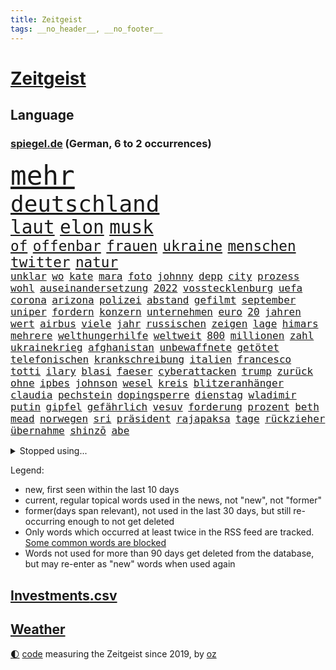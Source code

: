 ```yaml
---
title: Zeitgeist
tags: __no_header__, __no_footer__
---
```


# [Zeitgeist](https://oliz.io/zeitgeist/)

## Language

<h3><a href="https://www.spiegel.de" target="_blank">spiegel.de</a> (German, 6 to 2 occurrences)</h3>
<p style="font-family:monospace">
<span style="font-size:32pt"><a href="news_links.html#mehr" class="current">mehr</a></span>
<br>
<span style="font-size:27pt"><a href="news_links.html#deutschland" class="current">deutschland</a></span>
<br>
<span style="font-size:22pt"><a href="news_links.html#laut" class="current">laut</a></span>
<span style="font-size:22pt"><a href="news_links.html#elon" class="current">elon</a></span>
<span style="font-size:22pt"><a href="news_links.html#musk" class="current">musk</a></span>
<br>
<span style="font-size:17pt"><a href="news_links.html#of" class="current">of</a></span>
<span style="font-size:17pt"><a href="news_links.html#offenbar" class="current">offenbar</a></span>
<span style="font-size:17pt"><a href="news_links.html#frauen" class="current">frauen</a></span>
<span style="font-size:17pt"><a href="news_links.html#ukraine" class="current">ukraine</a></span>
<span style="font-size:17pt"><a href="news_links.html#menschen" class="current">menschen</a></span>
<span style="font-size:17pt"><a href="news_links.html#twitter" class="current">twitter</a></span>
<span style="font-size:17pt"><a href="news_links.html#natur" class="current">natur</a></span>
<br>
<span style="font-size:12pt"><a href="news_links.html#unklar" class="current">unklar</a></span>
<span style="font-size:12pt"><a href="news_links.html#wo" class="current">wo</a></span>
<span style="font-size:12pt"><a href="news_links.html#kate" class="current">kate</a></span>
<span style="font-size:12pt"><a href="news_links.html#mara" class="current">mara</a></span>
<span style="font-size:12pt"><a href="news_links.html#foto" class="current">foto</a></span>
<span style="font-size:12pt"><a href="news_links.html#johnny" class="current">johnny</a></span>
<span style="font-size:12pt"><a href="news_links.html#depp" class="current">depp</a></span>
<span style="font-size:12pt"><a href="news_links.html#city" class="current">city</a></span>
<span style="font-size:12pt"><a href="news_links.html#prozess" class="current">prozess</a></span>
<span style="font-size:12pt"><a href="news_links.html#wohl" class="current">wohl</a></span>
<span style="font-size:12pt"><a href="news_links.html#auseinandersetzung" class="current">auseinandersetzung</a></span>
<span style="font-size:12pt"><a href="news_links.html#2022" class="current">2022</a></span>
<span style="font-size:12pt"><a href="news_links.html#vosstecklenburg" class="current">vosstecklenburg</a></span>
<span style="font-size:12pt"><a href="news_links.html#uefa" class="current">uefa</a></span>
<span style="font-size:12pt"><a href="news_links.html#corona" class="current">corona</a></span>
<span style="font-size:12pt"><a href="news_links.html#arizona" class="current">arizona</a></span>
<span style="font-size:12pt"><a href="news_links.html#polizei" class="current">polizei</a></span>
<span style="font-size:12pt"><a href="news_links.html#abstand" class="current">abstand</a></span>
<span style="font-size:12pt"><a href="news_links.html#gefilmt" class="current">gefilmt</a></span>
<span style="font-size:12pt"><a href="news_links.html#september" class="current">september</a></span>
<span style="font-size:12pt"><a href="news_links.html#uniper" class="current">uniper</a></span>
<span style="font-size:12pt"><a href="news_links.html#fordern" class="current">fordern</a></span>
<span style="font-size:12pt"><a href="news_links.html#konzern" class="current">konzern</a></span>
<span style="font-size:12pt"><a href="news_links.html#unternehmen" class="current">unternehmen</a></span>
<span style="font-size:12pt"><a href="news_links.html#euro" class="current">euro</a></span>
<span style="font-size:12pt"><a href="news_links.html#20" class="current">20</a></span>
<span style="font-size:12pt"><a href="news_links.html#jahren" class="current">jahren</a></span>
<span style="font-size:12pt"><a href="news_links.html#wert" class="current">wert</a></span>
<span style="font-size:12pt"><a href="news_links.html#airbus" class="current">airbus</a></span>
<span style="font-size:12pt"><a href="news_links.html#viele" class="current">viele</a></span>
<span style="font-size:12pt"><a href="news_links.html#jahr" class="current">jahr</a></span>
<span style="font-size:12pt"><a href="news_links.html#russischen" class="current">russischen</a></span>
<span style="font-size:12pt"><a href="news_links.html#zeigen" class="current">zeigen</a></span>
<span style="font-size:12pt"><a href="news_links.html#lage" class="current">lage</a></span>
<span style="font-size:12pt"><a href="news_links.html#himars" class="new">himars</a></span>
<span style="font-size:12pt"><a href="news_links.html#mehrere" class="current">mehrere</a></span>
<span style="font-size:12pt"><a href="news_links.html#welthungerhilfe" class="new">welthungerhilfe</a></span>
<span style="font-size:12pt"><a href="news_links.html#weltweit" class="current">weltweit</a></span>
<span style="font-size:12pt"><a href="news_links.html#800" class="current">800</a></span>
<span style="font-size:12pt"><a href="news_links.html#millionen" class="current">millionen</a></span>
<span style="font-size:12pt"><a href="news_links.html#zahl" class="current">zahl</a></span>
<span style="font-size:12pt"><a href="news_links.html#ukrainekrieg" class="current">ukrainekrieg</a></span>
<span style="font-size:12pt"><a href="news_links.html#afghanistan" class="current">afghanistan</a></span>
<span style="font-size:12pt"><a href="news_links.html#unbewaffnete" class="current">unbewaffnete</a></span>
<span style="font-size:12pt"><a href="news_links.html#getötet" class="current">getötet</a></span>
<span style="font-size:12pt"><a href="news_links.html#telefonischen" class="new">telefonischen</a></span>
<span style="font-size:12pt"><a href="news_links.html#krankschreibung" class="current">krankschreibung</a></span>
<span style="font-size:12pt"><a href="news_links.html#italien" class="current">italien</a></span>
<span style="font-size:12pt"><a href="news_links.html#francesco" class="new">francesco</a></span>
<span style="font-size:12pt"><a href="news_links.html#totti" class="new">totti</a></span>
<span style="font-size:12pt"><a href="news_links.html#ilary" class="new">ilary</a></span>
<span style="font-size:12pt"><a href="news_links.html#blasi" class="new">blasi</a></span>
<span style="font-size:12pt"><a href="news_links.html#faeser" class="current">faeser</a></span>
<span style="font-size:12pt"><a href="news_links.html#cyberattacken" class="current">cyberattacken</a></span>
<span style="font-size:12pt"><a href="news_links.html#trump" class="current">trump</a></span>
<span style="font-size:12pt"><a href="news_links.html#zurück" class="current">zurück</a></span>
<span style="font-size:12pt"><a href="news_links.html#ohne" class="current">ohne</a></span>
<span style="font-size:12pt"><a href="news_links.html#ipbes" class="new">ipbes</a></span>
<span style="font-size:12pt"><a href="news_links.html#johnson" class="current">johnson</a></span>
<span style="font-size:12pt"><a href="news_links.html#wesel" class="current">wesel</a></span>
<span style="font-size:12pt"><a href="news_links.html#kreis" class="current">kreis</a></span>
<span style="font-size:12pt"><a href="news_links.html#blitzeranhänger" class="new">blitzeranhänger</a></span>
<span style="font-size:12pt"><a href="news_links.html#claudia" class="current">claudia</a></span>
<span style="font-size:12pt"><a href="news_links.html#pechstein" class="new">pechstein</a></span>
<span style="font-size:12pt"><a href="news_links.html#dopingsperre" class="new">dopingsperre</a></span>
<span style="font-size:12pt"><a href="news_links.html#dienstag" class="current">dienstag</a></span>
<span style="font-size:12pt"><a href="news_links.html#wladimir" class="current">wladimir</a></span>
<span style="font-size:12pt"><a href="news_links.html#putin" class="current">putin</a></span>
<span style="font-size:12pt"><a href="news_links.html#gipfel" class="current">gipfel</a></span>
<span style="font-size:12pt"><a href="news_links.html#gefährlich" class="current">gefährlich</a></span>
<span style="font-size:12pt"><a href="news_links.html#vesuv" class="new">vesuv</a></span>
<span style="font-size:12pt"><a href="news_links.html#forderung" class="current">forderung</a></span>
<span style="font-size:12pt"><a href="news_links.html#prozent" class="current">prozent</a></span>
<span style="font-size:12pt"><a href="news_links.html#beth" class="new">beth</a></span>
<span style="font-size:12pt"><a href="news_links.html#mead" class="current">mead</a></span>
<span style="font-size:12pt"><a href="news_links.html#norwegen" class="current">norwegen</a></span>
<span style="font-size:12pt"><a href="news_links.html#sri" class="current">sri</a></span>
<span style="font-size:12pt"><a href="news_links.html#präsident" class="current">präsident</a></span>
<span style="font-size:12pt"><a href="news_links.html#rajapaksa" class="current">rajapaksa</a></span>
<span style="font-size:12pt"><a href="news_links.html#tage" class="current">tage</a></span>
<span style="font-size:12pt"><a href="news_links.html#rückzieher" class="new">rückzieher</a></span>
<span style="font-size:12pt"><a href="news_links.html#übernahme" class="current">übernahme</a></span>
<span style="font-size:12pt"><a href="news_links.html#shinzō" class="new">shinzō</a></span>
<span style="font-size:12pt"><a href="news_links.html#abe" class="new">abe</a></span>
</p>
<details>
<summary>Stopped using...</summary>
<p class="former" style="font-size:12pt">
bemüht(629) lisa(629) richterin(629) unmöglich(629) armin(627) ausgebrochen(627) coronainfektion(627) esken(627) normal(627) rest(627) verstehen(627) versteigert(627) weitergeht(627) beschwerde(626) coronakrise(626) coronalockdown(626) geboten(626) sprengstoff(626) worauf(626) befinden(625) gekündigt(625) material(625) netzwerken(625) verlängern(625) beobachten(624) bereich(624) besonderen(624) erholt(624) for(624) geholt(624) untersagt(624) wohnung(624) zahlung(624) besiegt(623) bewaffnete(623) digitalisierung(623) julia(623) moderna(623) teilte(623) verriet(623) asche(622) engagement(622) firma(622) mütter(622) neuseeland(622) spätestens(622) trat(622) aufnehmen(621) entgegen(621) gast(621) identifiziert(621) leverkusen(621) williams(621) altes(620) freiheitsstrafe(620) geflüchteten(620) leyen(620) missachtet(620) mutter(620) plädiert(620) begleitet(619) bitte(619) geboren(619) gelernt(619) gelingt(619) kassiert(619) manöver(619) messi(619) rechtsextremisten(619) schwarzer(619) spanier(619) untersuchen(619) baby(618) bestellt(618) erinnerungen(618) fotograf(618) geräte(618) merkels(618) niederlagen(618) sperrt(618) unbekannten(618) videobotschaft(618) you(618) zuständige(618) anschläge(617) jahrhundert(617) kandidaten(617) münchner(617) psg(617) schießt(617) schlagzeilen(617) schülerinnen(617) smith(617) eng(616) gelegenheit(616) künftige(616) trainieren(616) trennung(616) verschieben(616) wand(616) wochenüberblick(616) zoo(616) ausgleich(615) außen(615) bestätigen(615) botschaften(615) kleines(615) kompliziert(615) lkwfahrer(615) persönlichen(615) sensation(615) verdacht(615) durfte(614) kölner(614) sichergestellt(614) super(614) bedeutung(613) coach(613) verschwand(613) bedingungen(612) goldenen(612) 29(611) erkrankt(611) erschöpft(611) querdenker(611) roger(611) stammt(611) trainiert(611) australische(610) brauche(610) eigener(610) gering(610) jüngere(610) lügen(610) menschenleben(610) option(610) scharfe(610) abgehört(609) aufgetreten(609) aufklären(609) potsdam(609) vorgaben(609) besuchen(608) enge(608) glücklich(608) green(608) kindes(607) stieg(607) stieß(607) attacken(606) auskunft(605) weckt(605) auktion(604) behalten(604) inzidenz(604) juristisch(604) konsum(604) neuauflage(604) transporter(604) trug(604) berühmte(602) hängt(602) impfkampagne(602) pkw(602) raumstation(602) antonio(601) singapur(600) staffel(599) umgeht(599) ökonomen(599) unbekannte(597) eigenes(596) legende(596) prognose(596) tennisprofi(596) chats(595) dfbpokal(594) kokain(594) ausrüstung(593) klasse(591) informiert(590) fertig(589) finanzielle(589) profis(589) automatisch(588) kapitel(588) koalitionspartner(588) rutschte(585) akten(583) georg(583) gerieten(583) thüringer(582) katharina(581) kleinkind(581) sarah(580) schmerz(579) spiegelredakteur(578) verhinderte(576) ursprünglich(575) erhebliche(573) entbrannt(572) atomabkommen(569) coronaimpfungen(569) vorlegen(569) youtuber(567) nächstes(566) tolle(563) jessica(560) daheim(559) aggressiv(557) reihen(556) politischer(555) schutzsuchende(554) größe(553) befunden(547) katzen(539) heidelberg(535) naomi(535) lieferketten(529) schlaf(521) höheres(517) fotografiert(507) nachbarland(506) lehrerin(499) estland(496) vulkan(493) fahrbahn(483) abbruch(477) zurückgekehrt(471) ausländischen(470) unverständnis(467) drohschreiben(460) szenarien(459) reue(455) bewirbt(454) erteilte(452) diplomatische(450) 2001(448) blut(445) reisenden(437) tabu(433) enthalten(429) finanziert(427) notwendigen(409) durchbruch(400) beispiellose(399) 25jährige(395) sächsische(392) maier(391) pop(390) ticket(389) erholen(388) spiegelreporter(384) bezichtigt(379) impfskeptiker(379) jahresende(377) schwäche(376) osaka(373) wenigsten(366) fotografen(365) chemnitz(359) strikt(356) dänen(355) befassen(353) kurzzeitig(352) bundesrat(350) kalte(350) 9(348) gorillas(348) bundesanwaltschaft(347) autoren(346) heiraten(345) auszeit(342) bundesverkehrsminister(341) australischen(340) präsentierte(339) abgesehen(337) dankte(331) dominieren(329) anschluss(322) überwältigt(317) highlights(316) norddeutschland(315) 400000(310) rutscht(310) verkehrt(309) verzockt(309) exil(307) zurückgeben(307) aufträge(306) ankommen(304) gerissen(303) uwe(301) gedränge(299) schürt(299) bedürftige(296) vollen(296) zügen(296) gladbach(295) heiße(294) uskonzern(294) king(293) begegnung(291) world(291) verbündeten(287) vertritt(286) 2025(285) atombombe(285) telefoniert(285) 73(282) instanz(280) gesetzesänderung(279) gesundheitsämter(279) antwortete(277) gewandt(277) schnelles(277) tiger(276) anheben(274) coronaleugner(272) infektionsschutzgesetz(271) wohnungsnot(270) mehrwertsteuer(269) dokumentiert(268) feministin(268) fünftel(268) costa(267) gestimmt(267) kleinere(267) millionenhöhe(267) direktor(266) freiem(266) euländern(264) harren(264) beeinflusst(263) saarbrücken(263) ice(262) cem(260) fridays(260) future(260) özdemir(260) kosteten(259) morgan(259) kleinsten(256) beruflich(254) lava(254) rauswurf(254) direkte(253) erwärmung(253) kleineren(253) sonntagmorgen(252) 1975(251) globales(251) taiwans(251) organisieren(250) unsicherheiten(249) 200000(248) mützenich(248) regierungschefin(248) einschüchtern(246) strackzimmermann(246) einander(244) bestimmen(242) verwerfungen(241) erschlagen(240) dritter(239) billigt(238) rosenthal(238) massen(236) anfangen(235) luftwaffe(234) scherz(234) aaron(233) exkollegen(232) stromausfall(230) gewechselt(229) spdfraktionschef(229) generationen(228) valencia(228) ostukraine(227) zimmermann(227) gesundheitspolitiker(226) zeitplan(225) zögerlich(224) bundestagsvizepräsidentin(223) fahndet(222) soziales(221) verkehrswende(221) isrückkehrerin(220) gegentore(219) jugendorganisation(218) 2028(217) diw(217) filmt(216) weiterspielen(216) bemerkt(215) einkaufen(215) wach(215) zehnjährigen(215) zeichner(215) bundeskriminalamt(214) ausschluss(212) coronakurs(212) wirtschaftlich(212) eier(211) technischer(210) seltene(209) verwandte(208) zehnjähriger(208) playoffs(205) decken(203) windenergie(203) diskussionen(202) dinosaurier(201) verschollen(201) 107(199) 300000(199) versteht(199) gerast(198) missverstanden(198) zertifikate(198) einstufen(195) festivals(195) schwächer(195) verletzung(195) siebter(194) omikron(193) omikronvariante(193) instituts(192) organisatoren(192) tierärzte(190) arbeitsminister(188) ruhrgebiet(188) verhältnismäßig(188) atomdeal(187) bundesinnenministerin(186) papa(186) beten(183) marieagnes(183) alina(181) betrachtet(181) borrell(181) josep(181) neunzigerjahren(181) witzig(181) ausführlich(180) ablenkung(179) landwirtschaftsminister(178) mittelfeld(178) diverse(176) rechner(175) nachweisen(174) südkoreanische(174) vorwoche(174) einrichtungen(172) kurswechsel(171) adolf(170) gerammt(170) heikel(170) sanitäter(170) drohte(169) gefechte(169) langzeitfolgen(169) partygate(169) sibylle(169) verneigt(169) influencerin(168) kriegt(168) paartherapeutin(168) verkehrsunfall(168) abwehrspieler(167) biopic(167) holetschek(167) luftangriffen(167) ring(167) ballistische(165) skulptur(165) schärfsten(164) zeitgemäß(164) normalen(163) erinnerte(162) klärt(162) überwachung(162) desto(161) mitgliedstaaten(161) 56jähriger(160) dreyer(160) amy(159) auswärtigen(159) babybauch(158) demos(158) kartellamt(158) mutigen(158) spektakel(158) gegründet(157) sky(157) konkurrent(156) maaßen(156) muslimische(156) kreuzfahrtschiff(155) lagern(155) möglichem(155) afghaninnen(154) christen(154) castillo(153) aufgeklärt(152) flüchtigen(152) kasachstan(152) leukämie(152) erhöhter(151) flaggschiff(151) bremerhaven(150) helikopter(150) inszenierung(150) islamabad(150) sand(150) verwehren(150) bürgerkrieg(148) treffers(147) verheißt(147) grandslamturnier(146) spuckt(146) königshaus(145) verweisen(145) putinkritiker(144) säugling(144) dresdner(143) anstrengungen(142) lei(141) abgezockt(140) altkanzlerin(140) gläubige(138) komplott(138) rückruf(138) erschöpfung(137) hörsaal(137) pjöngjang(137) usforscher(137) verleiht(137) laien(135) nahelegt(135) 93(134) fähigkeiten(134) unterstellt(134) radikalisiert(133) schröders(132) vergewaltigte(132) essener(131) straftäter(131) ios(130) transparenz(130) swiatek(129) zugutekommen(129) jill(128) schätzt(128) einmalige(127) gestrandet(127) wettlauf(127) aufsteigen(126) eingeliefert(126) gewölbe(126) juwelendiebstahl(126) verbleib(126) versagen(126) gaslobbyist(125) vögel(125) antisemitismusvorwürfe(124) jemenitischen(124) machtstrukturen(124) verpflichtende(124) begründete(123) fügt(123) nazivergleich(122) exsoldaten(121) paula(121) therapie(121) betrogen(120) gönner(120) kamila(120) modernisierung(120) erwischte(119) fragebogen(119) immobilienpreise(119) indischen(119) abschrecken(118) ecstasy(116) glatzel(116) ipads(116) pornos(116) walijewa(116) kanonen(115) seenotretter(115) südamerika(115) menschlichen(114) container(113) dopingfall(113) schildern(113) finaleinzug(112) kanzlerpartei(112) diplomatischer(111) mülleimer(111) sixt(111) 57(110) ausgesagt(110) bulli(110) körpergröße(110) bestände(109) carl(109) hauch(109) entrüstung(108) erhob(108) zertrümmert(108) km/h(107) schneidet(107) schumer(107) angel(106) fernost(106) titelverteidigerin(106) zügig(106) ausweiten(105) sekretärin(105) spiegelbildungsnewsletter(105) ausgerichtet(104) energiepreisen(104) erneuerbare(104) monarchin(104) autorennen(103) ukrainekriegs(103) atomabkommens(102) mobilmachung(102) tvserie(102) flicks(101) sanktionspaket(101) brutaler(100) mariupol(100) models(100) zeuge(100) 1600(99) abholen(99) höhenflug(99) kriegsfolgen(99) ostukrainischen(99) werts(99) ausbremsen(98) baustelle(98) erdöl(98) esch(98) mutige(98) videospiele(98) antwortet(97) gemalt(97) katastrophalen(97) künstlerin(97) todes(97) anpassung(96) kriegstag(96) sondervermögen(96) bobic(95) fredi(95) greg(95) relativ(95) übereinstimmenden(95) couch(94) psychologen(94) unabhängig(94) ölembargo(94) breiten(93) kürzester(93) marathon(93) melanie(93) hackergruppe(92) usamerikanische(92) federer(91) kramer(91) befristetes(90) bröckelnder(90) bundeswehrsondervermögen(90) moral(90) reinfall(90) sowieso(90) verzeihen(90) vietnamese(90) bewährungsprobe(89) effizient(89) f35tarnkappenjets(89) frontalzusammenstoß(89) spdausschluss(89) verwaltungsgerichts(89) begehren(88) monarchie(88) selenskyjs(88) zeugin(88) delikatessen(87) europatour(87) flugausfällen(87) korsika(87) lebensmittelversorgung(87) menschenmenge(87) monaco(87) 60jähriger(86) aufruft(86) geschätzt(86) route(86) euaußenbeauftragte(85) gestehen(85) hüther(85) irina(85) leuchten(85) nebenkosten(85) rekrutiert(85) sicherheitsmaßnahmen(85) sozial(85) streckenweise(85) untergebracht(85) andrej(84) herstellung(84) kalifornischen(84) nationalistische(84) smarten(84) gemeinnützigen(83) komplexen(83) miete(83) oecd(83) windkraft(83) überfüllte(83) charlie(82) kürzeren(82) vermittler(82) watts(82) einrichtung(81) schriftstellervereinigung(81) 62jährigen(80) ausschließlich(80) coronalockdowns(80) diagnostiziert(80) karim(80) rock(80) sizilien(80) unwürdig(80) bagger(79) linksverteidiger(79) millionenfach(79) mitgliedschaft(79) todesfahrt(79) tresen(79) astronauten(78) herthatrainer(78) kniet(78) mittelfeldspieler(78) verfassungsschutzbericht(78) aufgeführt(77) aufzunehmen(77) bundesinnenministerium(77) ewige(77) inflationsraten(77) königsklasse(77) rührend(77) studienergebnisse(77) weich(77) abgebrochenen(76) atomkrieg(76) margen(76) altem(75) bauten(75) eugeldern(75) gastgebern(75) lok(75) ruhm(75) eschede(74) palmen(74) schwächt(74) spürt(74) terroristischen(74) veränderung(74) windkraftausbau(74) grundgesetzänderung(73) miriam(73) nationalteam(73) räder(73) wmqualifikation(73) drachenlord(72) hasskriminalität(72) linkenchefin(72) offenem(72) spiegelautor(72) emtitel(71) kremlkritischen(71) orientierung(71) vorangetrieben(71) abspaltung(70) aufgefallen(70) bruce(70) explosionsgefahr(70) gesenkt(70) raketenangriffe(70) segen(70) zugänge(70) architecture(69) daumen(69) gutverdiener(69) mitschüler(69) separatistenführer(69) teilhabe(69) verbarrikadiert(69) zweimonatige(69) 144(68) cheng(68) chronischer(68) fördermengen(68) nachfolgerin(68) onlinehändler(68) zurückerobert(68) beziehungstat(67) drummer(67) einspruch(67) gefallenen(67) ipados(67) kripo(67) macos(67) ruin(67) southgate(67) watchos(67) eiltempo(66) finalgegner(66) hungerkatastrophe(66) hängengeblieben(66) langes(66) schutzsuchenden(66) aserbaidschan(65) steuerung(65) zweijähriger(65) adelstitel(64) alaska(64) chiles(64) klimapaket(64) mitgefühl(64) formel1qualifying(63) personennahverkehr(63) regelwerk(63) schlachtfeld(63) woods(63) ausgespielt(62) facebooks(62) feindliche(62) mitfinanziert(62) nacken(62) pipelines(62) polin(62) rabattaktion(62) son(62) spritzen(62) zurückeroberten(62) 38jährige(61) abgründe(61) anatomie(60) ecuador(60) fußballgeschichte(60) saarlouis(60) traditionen(60) uspakistanische(60) votierten(60) besichtigen(59) getöteter(59) toxische(59) verbrachten(59) benzema(58) ermittelte(58) serena(58) autors(57) demonstrativ(57) hausen(57) jersey(57) kühlregal(57) lionel(57) nagelsmann(57) nuklearanlagen(57) panzerlieferungen(57) partystimmung(57) widersprüche(57) anreize(56) bridges(56) feministische(56) feste(56) frontal(56) maschinenraum(56) planten(56) qualifikation(56) verhältnisse(56) arztes(55) besuchte(55) jack(55) olympiasilber(55) queeren(55) schotte(55) segeln(55) yeboah(55) inspiration(54) karibik(54) polonium(54) radioaktivem(54) schlammlawinen(54) wechselgerüchte(54) zusammenhängen(54) deutschrussisches(53) festen(53) fragile(53) generell(53) heuballen(53) hnoarzt(53) lngterminals(53) missbrauchsopfer(53) spargel(53) thore(53) urlaubszeit(53) bayreuth(52) beunruhigt(52) flensburg(52) verwechslung(52) weiblich(52) ansteckung(51) dringenden(51) kommerzieller(51) night(51) usatomwaffen(51) außenministers(49) kleinflugzeugs(49) bezahlbar(48) biergarten(48) durchatmen(48) gereicht(48) gescheiterte(48) herbe(48) hühner(48) me(48) mysteriösen(48) reis(48) hakt(47) illegalem(47) leser(47) oberverwaltungsgericht(47) roland(47) standardanschluss(47) usbc(47) fernbleiben(46) katalanische(46) lokführer(46) mitgebracht(46) bundesstraße(45) bäumen(45) geschützte(45) gleichermaßen(45) hochrangiger(45) radar(45) bands(44) flakpanzer(44) generals(44) heimatstadt(44) neugeborenen(44) zusehends(44) überzogen(44) verbandspräsident(43) wirtschaftsprüfer(43) afghanischer(42) explodierenden(42) schonen(42) stresstest(42) westbalkan(42) droge(41) mächtigsten(41) niedergeschlagen(41) plagt(41) startups(41) klingeln(40) polizeikontrolle(40) propheten(40) qualen(40) rüdiger(40) ticken(40) abwenden(39) anfänger(39) fix(39) flugplatz(39) großereignis(39) mamas(39) tafeln(39) detlef(38) lebenslänglich(38) pornografische(38) scheele(38) stewart(38) beschmiert(37) kommunalen(37) panzerfahrzeuge(37) reiter(37) teilbar(37) angesehen(36) asowstahlwerk(36) gazprombank(36) kritischem(36) kolumbianer(35) ligen(35) sexvideo(35) syrischen(35) irritationen(34) kuriosen(34) marvels(34) rechtsbeugung(34) aufzuhalten(33) enkeltrick(33) plätze(33) wiedergeburt(33) 430(32) europapokal(32) gewagt(32) gunfortsetzung(32) lagerhaft(32) zunahme(32) 80000(31) 96jährige(31) bedacht(31) ereignete(31) irrweg(31) millionensumme(31) nadelattacken(31) sinne(31) waggons(31) billigticket(30) platinjubiläum(30) sachverständigenausschuss(30) befreiungsschlag(29) billigfahrschein(29) entgleist(29) fernverkehr(29) french(29) hieven(29) hui(29) krebskranke(29) managerin(29) pga(29) saudiarabischen(29) streben(29) zwist(29) armbrust(28) beobachtungen(28) coldplay(28) deutschkenntnisse(28) einspringen(28) frodeno(28) hasskommentare(28) keineswegs(28) now(28) rockband(28) sexualität(28) todesfällen(28) allgäu(27) angeschlagenen(27) angeschossen(27) ansichten(27) geister(27) invitational(27) liv(27) namhafte(27) beruhigen(26) fahrplan(26) festlegen(26) gerecht(26) hadert(26) kartieren(26) krass(26) nordseeinsel(26) steuerzahler(26) abschalten(25) balkon(25) einseitig(25) enttäuschte(25) europameister(25) ostbeauftragter(25) fakeaccounts(24) laurence(24) schwiegertochter(24) 27000(23) longcovidpatienten(23) moderat(23) rentenalter(23) schob(23) baumbestand(22) hob(22) immobilienkäufer(22) regionalzug(22) zeug(22) 21jähriger(21) adi(21) buffalo(21) gesellschaftliche(21) haubenlerche(21) hütter(21) schulmitarbeiterin(21) skepsis(21) zaghaft(21) zufrieden(21) befeuert(20) einfahrt(20) leopardpanzer(20) ministeriums(20) mitmacht(20) abzugeben(19) einzusetzen(19) kinderfahrräder(19) onkel(19) paddington(19) durften(18) galten(18) schwinden(18) verschüttet(18) wechselhaft(18) ätna(18) budgetgrenze(17) kimmich(17) liverpoolstar(17) luka(17) oberkörper(17) olympique(17) südasien(17) tagessieg(17) verschaffen(17) zentimeter(17) ökologischer(17) daniels(16) diwstudie(16) easyjet(16) kniefall(16) nbafinals(16) springsteen(16) anfahrende(15) leidenschaft(15) pakt(15) palace(15) retteten(15) trainerkandidaten(15) zuwanderer(15) anhebung(14) eingeholt(14) exbotschafter(14) körperlich(14) sperrzone(14) steve(14) verdiente(14) versöhnliche(14) amateuraufnahmen(13) geachtet(13) glückwünsche(13) gündoğan(13) hochsicherheitsgefängnis(13) i̇lkay(13) schweine(13) tulsa(13) tvshow(13) 1965(12) as(12) aufgelegt(12) disney+(12) edle(12) idlib(12) nachzudenken(12) parteivorsitz(12) autovermieter(11) cybercrimebande(11) garros(11) geltenden(11) sinnsuche(11) trainerposten(11) unrichtige(11)
</p>
</details>
<p>Legend:
<ul>
<li><span class="new">new</span>, first seen within the last 10 days</li>
<li><span class="current">current</span>, regular topical words used in the news, not "new", not "former"</li>
<li><span class="former">former(days span relevant)</span>, not used in the last 30 days, but still re-occurring enough to not get deleted</li>
<li>Only words which occurred at least twice in the RSS feed are tracked. <a href="language/filters.py">Some common words are blocked</a></li>
<li>Words not used for more than 90 days get deleted from the database, but may re-enter as "new" words when used again</li>
</ul>
</p>

## [Investments](investments.html)[.csv](investments.csv)

## [Weather](weather.html)

<footer>
<a href="javascript:toggleTheme()" class="nav">🌓</a>
<a href="https://github.com/ooz/zeitgeist">code</a> measuring the Zeitgeist since 2019, by <a href="https://oliz.io">oz</a>
</footer>
